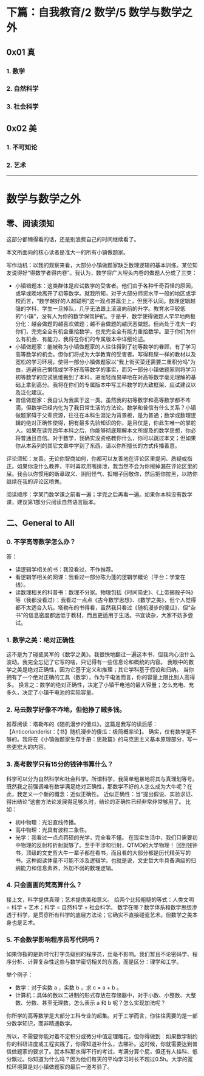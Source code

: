 # 下篇：自我教育/2 数学/5 数学与数学之外

## 0x01 真

### 1. 数学

### 2. 自然科学

### 3. 社会科学

## 0x02 美

### 1. 不可知论

### 2. 艺术

------------------------------------------------------------

# 数学与数学之外

## 零、阅读须知

这部分都懒得看的话，还是别浪费自己的时间继续看了。

本文所面向的核心读者是准大一的所有小镇做题家。

写作动机：以我的观察来看，大部分小镇做题家缺乏数理逻辑的基本训练。某位知友说得好“得数学者得内卷”。我认为，数学将广大埋头内卷的做题人分成了三类：
+ 小镇错题本：这类群体是应试数学的受害者。他们由于各种千奇百怪的原因，或早或晚地离开了初等数学。就我所知，对于大部分师资水平一般的地区或学校而言，“数学越好的人越聪明”这一观点甚嚣尘上，但我不认同。数理逻辑越强的学科，学生一旦掉队，几乎无法跟上滚滚向前的升学。教育水平较低的“小镇”，没有人为你的数学保驾护航。于是乎，数学使得做题人早早地两极分化：越会做题的越喜欢做题；越不会做题的越厌恶做题。但尚处于准大一的你们，完完全全有机会重拾数学，也完完全全有能力重拾数学。至于你们为什么有机会、有能力，我将在你们的专属版本中详细论述。
+ 小镇做题家：能被称为小镇做题家的人往往得到了初等数学的眷顾，有了学习高等数学的机会。但你们将成为大学教育的受害者。写得和屎一样的教材以及宽松的学习环境，使得一部分小镇做题家以“我上街买菜还需要二重积分吗”为由，逃避自己懒惰或学不好高等数学的事实，而另一部分小镇做题家则将学习初等数学的应试思维搬到了本科，进而轻而易举地在对高等数学毫无理解的基础上拿到高分。我将在你们的专属版本中写工科数学的大致框架、应试建议以及泛化建议。
+ 普信做题家：我自认为我属于这一类。虽然我的初等数学和高等数学都不咋滴，但数学已经内化为了我日常生活的方法论。数学和普信有什么关系？小镇做题家碍于父辈资源，往往在本科生涯沦为背景板，是为普通；数学或数理逻辑的绝对正确性使得，拥有最多先验知识的你，是且仅是，你此生唯一的掌舵人。如果在读完四年本科之后，你能够彻底理解本文所提及的数学思想，你必将普通且自信。对于数学，我确实没资格教你什么，你可以跳过本文；但如果你从本系列的其它文章中学到了东西，请以你所擅长的方式传播善意。

评论须知：友善。无论你智商如何，你都可以友善地在评论区里提问、质疑或指正。如果你没什么教养，平时喜欢用嘴排泄，我当然不会为你擦掉漏在评论区里的屎。我会以你惯用的断章取义、阴阳怪气、扣帽子回敬你，然后把你拉黑，以防你继续在我的评论区喷粪。

阅读顺序：学某门数学课之前看一遍；学完之后再看一遍。如果你本科没有数学课，建议第1部分只阅读自然语言版本。

## 二、General to All

### 0. 不学高等数学怎么办？

答：
+ 读逻辑学相关的书：我没看过，不作推荐。
+ 看逻辑学相关的网课：我看过一部分陈为蓬的逻辑学概论（平台：学堂在线）。
+ 读数理相关的科普书：数理不分家。物理包括《时间简史》、《上帝掷骰子吗》等（我都没看过）；我看过一点点《古今数学思想》、《数学之美》，但个人觉得都不太适合入坑。塔勒布的书得看，虽然我只看过《随机漫步的傻瓜》，但“杂书”的信息密度都远低于教材，而且更适用于生活。书宜读杂，大家不妨多尝试。

### 1. 数学之美：绝对正确性

这不是为了碰瓷吴军的《数学之美》。我很快地翻过一遍这本书，但我内心没什么波动。我完全忘记了它写的啥，只记得有一些信息论和概统的内容。
我眼中的数学之美是绝对正确性，因为它基于定义和推理；其它学科基于假设和归纳。
当你拥有了一个绝对正确的工具（数学），作为干电池而言，你的容量上限比别人高得多。
换言之：数学的绝对正确性，决定了小镇干电池的最大容量；怎么充电、充多久，决定了小镇干电池的实际容量。

### 2. 马云数学好像不咋地，但他挣了贼多钱。

推荐阅读：塔勒布的《随机漫步的傻瓜》。这篇是我写的读后感：【Anticorianderist：【书】随机漫步的傻瓜：极简概率论】。
确实，仅有数学是不够的。我将在《小镇做题家生存手册：思政篇》的马克思主义基本原理部分，写一些更宏大的内容。

### 3. 高考数学只有15分的钱钟书算什么？

科学可以分为自然科学和社会科学。所谓科学，我简单粗暴地将其与真理划等号。既然我之前强调唯有数学满足绝对正确性，那数学不好的人怎么成为大牛呢？在此，我定义一个新的概念：近似正确性。
近似正确性：当“提出假说、实验求证、得出结论”这套方法论发展得足够久时，结论的正确性已经非常非常够用了。
比如：
+ 初中物理：光沿直线传播。
+ 高中物理：光具有波粒二象性。
+ 光学：我看过一点点蒋硕的光学，完全看不懂。
在现实生活中，我们只需要初中物理的反射和折射就够了。至于干涉和衍射，QTMD的大学物理！
回到钱钟书，顶级的文史哲大牛一辈子都在看书，而且看的大部分都是历代精英写的书。这种阅读体量不可能不涉及逻辑学。也就是说，文史哲大牛具备满级的归纳能力和信息素养，外加不弱的数理逻辑。

### 4. 只会画画的梵高算什么？

接上文，科学提供真理；艺术提供美和意义。
给两个比较粗糙的等式：人类文明 = 科学 + 艺术；科学 = 自然科学 + 社会科学。
数学在哪？数学体系和数学思想渗透于科学，是贯穿所有科学的底层方法论；它确实不直接碰瓷艺术。但数学之美本身也是艺术。

### 5. 不会数学影响程序员写代码吗？

如果你指的是新时代打字员级别的程序员，丝毫不影响。我们暂且不论密码学、程序分析、计算复杂性这些与数学密切相关的东西，而是区分：理学和工学。

举个例子：
+ 数学：对于实数 a ，实数 b ，求 c = a + b 。
+ 计算机：具体的数以二进制的形式存放在存储器中，对于小数、小整数、大整数、分数、甚至无理数，怎么表示 a 和 b 呢？怎么实现加法呢？

你所学的高等数学是大部分工科专业的超集。对于工学而言，你往往需要的是一部分数学知识，而非精通数学。

所以，不需要你能对着不定积分或微分中值定理雕花，但你得做到：如果数学制约你的科研进度或工程实践了，你得知道补什么，去哪补。这时候，你就需要达到普信做题家的要求了。就本科那水得不行的考试，考满分算个屁，但还有人挂科、低分飘过。你知道为什么吗？因为他们每天的平均学习时长不超过0.5h。大学的宽松环境算是对小镇做题家的最后一道考验了。